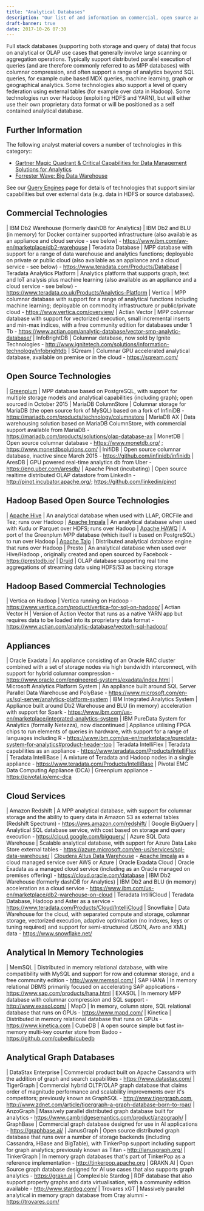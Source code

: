 ```yaml
---
title: "Analytical Databases"
description: "Our list of and information on commercial, open source and cloud based analytical databases, including Teradata, Exadata, Redhift and alternatives to these."
draft-banner: true
date: 2017-10-26 07:30
---
```

Full stack databases (supporting both storage and query of data) that focus on analytical or OLAP use cases that generally involve large scanning or aggregation operations. Typically support distributed parallel execution of queries (and are therefore commonly referred to as MPP databases) with columnar compression, and often support a range of analytics beyond SQL queries, for example cube based MDX queries, machine learning, graph or geographical analytics. Some technologies also support a level of query federation using external tables (for example over data in Hadoop).  Some technologies run over Hadoop (exploiting HDFS and YARN), but will either use their own proprietary data format or will be positioned as a self contained analytical database.
<!--more-->

## Further Information

The following analyst material covers a number of technologies in this category::

* [Gartner Magic Quadrant & Critical Capabilities for Data Management Solutions for Analytics](https://www.google.co.uk/search?q=gartner+"Data+Management+Solutions+for+Analytics")
* [Forrester Wave: Big Data Warehouse](https://www.google.co.uk/search?q=Forrester+"Big+Data+Warehouse")

See our [Query Engines](/tech-categories/query-engines/) page for details of technologies that support similar capabilities but over external data (e.g. data in HDFS or source databases).

## Commercial Technologies

| IBM Db2 Warehouse (formerly dashDB for Analytics) | IBM Db2 and BLU (in memory) for Docker container supported infrastructure (also available as an appliance and cloud service - see below) - <https://www.ibm.com/aw-en/marketplace/db2-warehouse>
| Teradata Database | MPP database with support for a range of data warehouse and analytics functions; deployable on private or public cloud (also available as an appliance and a cloud service - see below) - <https://www.teradata.com/Products/Database>
| Teradata Analytics Platform | Analytics platform that supports graph, text and IoT analysis plus machine learning (also available as an appliance and a cloud service - see below) -  <https://www.teradata.co.uk/Products/Analytics-Platform>
| Vertica | MPP columnar database with support for a range of analytical functions including machine learning; deployable on commodity infrastructure or public/private cloud - <https://www.vertica.com/overview/>
| Actian Vector | MPP columnar database with support for vectorized execution, small incremental inserts and min-max indices, with a free community edition for databases under 1 Tb - <https://www.actian.com/analytic-database/vector-smp-analytic-database/>
| InfoBrightDB | Columnar database, now sold by Ignite Technologies - <http://www.ignitetech.com/solutions/information-technology/infobrightdb>
| SQream | Columnar GPU accelerated analytical database, available on premise or in the cloud - <https://sqream.com/>

## Open Source Technologies

| [Greenplum](/technologies/greenplum/) | MPP database based on PostgreSQL, with support for multiple storage models and analytical capabilities (including graph); open sourced in October 2015
| MariaDB ColumnStore | Columnar storage for MariaDB (the open source fork of MySQL) based on a fork of InfiniDB - <https://mariadb.com/products/technology/columnstore>
| MariaDB AX | Data warehousing solution based on MariaDB ColumnStore, with commercial support available from MariaDB - <https://mariadb.com/products/solutions/olap-database-ax>
| MonetDB | Open source columnar database - <https://www.monetdb.org/> ; <https://www.monetdbsolutions.com/>
| InifiDB | Open source columnar database, inactive since March 2015 - <https://github.com/infinidb/infinidb>
| AresDB | GPU powered real-time analytics db from Uber - <https://eng.uber.com/aresdb/>
| Apache Pinot (incubating) | Open source realtime distributed OLAP datastore from LinkedIn - <http://pinot.incubator.apache.org/>; <https://github.com/linkedin/pinot>

## Hadoop Based Open Source Technologies

| [Apache Hive](/technologies/apache-hive/) | An analytical database when used with LLAP, ORCFile and Tez; runs over Hadoop
| [Apache Impala](/technologies/apache-impala/) | An analytical database when used with Kudu or Parquet over HDFS; runs over Hadoop
| [Apache HAWQ](/technologies/apache-hawq/) | A port of the Greenplum MPP database (which itself is based on PostgreSQL) to run over Hadoop
| [Apache Tajo](/technologies/apache-tajo/) | Distributed analytical database engine that runs over Hadoop
| Presto | An analytical database when used over Hive/Hadoop , originally created and open sourced by Facebook - <https://prestodb.io/>
| [Druid](/technologies/druid) | OLAP database supporting real time aggregations of streaming data using HDFS/S3 as backing storage

## Hadoop Based Commercial Technologies

| Vertica on Hadoop | Vertica running on Hadoop - <https://www.vertica.com/product/vertica-for-sql-on-hadoop/>
| Actian Vector H | Version of Action Vector that runs as a native YARN app but requires data to be loaded into its proprietary data format - <https://www.actian.com/analytic-database/vectorh-sql-hadoop/>

## Appliances

| Oracle Exadata | An appliance consisting of an Oracle RAC cluster combined with a set of storage nodes via high bandwidth interconnect, with support for hybrid columnar compression - <https://www.oracle.com/engineered-systems/exadata/index.html>
| Microsoft Analytics Platform System | An appliance built around SQL Server Parallel Data Warehouse and PolyBase  - <https://www.microsoft.com/en-us/sql-server/analytics-platform-system>
| IBM Integrated Analytics System | Appliance built around Db2 Warehouse and BLU (in memory) acceleration with support for Spark - <https://www.ibm.com/us-en/marketplace/integrated-analytics-system>
| IBM PureData System for Analytics (formally Netezza), now discontinued | Appliance utilising FPGA chips to run elements of queries in hardware, with support for a range of languages including R - <https://www.ibm.com/us-en/marketplace/puredata-system-for-analytics#product-header-top>
| Teradata IntelliFlex | Teradata capabilities as an appliance - <https://www.teradata.com/Products/IntelliFlex>
| Teradata IntelliBase | A mixture of Teradata and Hadoop nodes in a single appliance -  <https://www.teradata.com/Products/IntelliBase>
| Pivotal EMC Data Computing Appliance (DCA) | Greenplum appliance - <https://pivotal.io/emc-dca>

## Cloud Services

| Amazon Redshift | A MPP analytical database, with support for columnar storage and the ability to query data in Amazon S3 as external tables (Redshift Spectrum) - <https://aws.amazon.com/redshift/>
| Google BigQuery | Analytical SQL database service, with cost based on storage and query execution - <https://cloud.google.com/bigquery/>
| Azure SQL Data Warehouse | Scalable analytical database, with support for Azure Data Lake Store external tables - <https://azure.microsoft.com/en-us/services/sql-data-warehouse/>
| [Cloudera Altus Data Warehouse](/technologies/cloudera-altus/data-warehouse/) - [Apache Impala](/technologies/apache-impala/) as a cloud managed service over AWS or Azure
| Oracle Exadata Cloud | Oracle Exadata as a managed cloud service (including as an Oracle managed on premises offering) - <https://cloud.oracle.com/database>
| IBM Db2 Warehouse (formerly dashDB for Analytics) | IBM Db2 and BLU (in memory) acceleration as a cloud service - <https://www.ibm.com/us-en/marketplace/db2-warehouse-on-cloud>
| Teradata IntilliCloud | Teradata Database, Hadoop and Aster as a service - <https://www.teradata.com/Products/Cloud/IntelliCloud>
| Snowflake | Data Warehouse for the cloud, with separated compute and storage, columnar storage, vectorized execution, adaptive optimisation (no indexes, keys or tuning required) and support for semi-structured (JSON, Avro and XML) data - <https://www.snowflake.net/>

## Analytical In Memory Technologies

| MemSQL | Distributed in memory relational database, with wire compatibility with MySQL and support for row and columnar storage, and a free community edition - <http://www.memsql.com/>
| SAP HANA | In memory relational DBMS primarily focused on accelerating SAP applications - <https://www.sap.com/products/hana.html>
| EXASOL | In memory MPP database with columnar compression and SQL support - <http://www.exasol.com/>
| MapD | In memory, column store, SQL relational database that runs on GPUs - <https://www.mapd.com/>
| Kinetica | Distributed in memory relational database that runs on GPUs - <https://www.kinetica.com>
| CubeDB | A open source simple but fast in-memory multi-key counter store from Badoo - <https://github.com/cubedb/cubedb>

## Analytical Graph Databases

| DataStax Enterprise | Commercial product built on Apache Cassandra with the addition of graph and search capabilities - <https://www.datastax.com/>
| TigerGraph | Commercial hybrid OLTP/OLAP graph database that claims order of magnitude performance and scalability improvements over it's competitors; previously known as GraphSQL - <http://www.tigergraph.com>, <http://www.zdnet.com/article/tigergraph-a-graph-database-born-to-roar/>
| AnzoGraph | Massively parallel distributed graph database built for analytics - <https://www.cambridgesemantics.com/product/anzograph/>
| GraphBase | Commercial graph database designed for use in AI applications - <https://graphbase.ai/>
| JanusGraph | Open source distributed graph database that runs over a number of storage backends (including Cassandra, HBase and BigTable), with TinkerPop support including support for graph analytics; previously known as Titan - <http://janusgraph.org/>
| TinkerGraph | In memory graph databases that's part of TinkerPop as a reference implementation - <http://tinkerpop.apache.org>
| GRAKN.AI | Open Source graph database designed for AI use cases that also supports graph analytics - <https://grakn.ai>
| Complexible Stardog | RDF database that also support property graphs and data virtualisation, with a community edition available - <http://www.stardog.com/>
| Trovares xGT | Massively parallel analytical in memory graph database from Cray alumni - <https://trovares.com/>